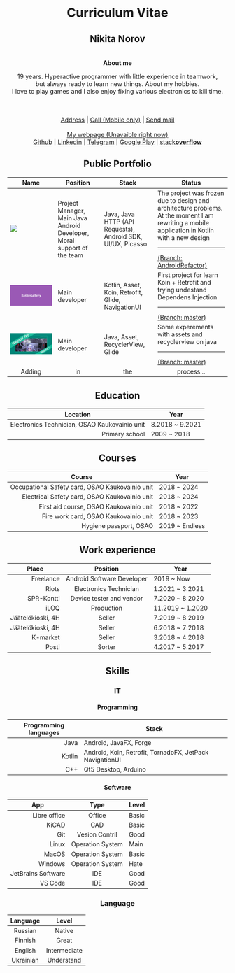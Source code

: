 <div align="center">
  <h1>Curriculum Vitae</h1>
  <h2>Nikita Norov</h2>
  <br>
  <b>About me</b>
      <p width="10">19 years. Hyperactive programmer with little experience in teamwork, <br>but always ready to learn new things. About my hobbies. <br>I love to play games and I also enjoy fixing various electronics to kill time.</p>
  <br>
  <br>
  <a href="https://www.google.com/maps/place/Isokatu+73,+90120+Oulu">Address</a>
    | <a href="tel:+358401743060">Call (Mobile only)</a>
    | <a href="mailto:nikita.norov.2002@gmail.com">Send mail</a>
  <br>
  <br>
  <a href="https://fstudio.dev">My webpage (Unavaible right now)</a>
  <br>
  <a href="https://github.com/syorito-hatsuki">Github</a>
    | <a href="https://www.linkedin.com/in/nikita-norov-22b4441b5">Linkedin</a>
    | <a href="https://telegram.me/syoritohatsuki">Telegram</a>
    | <a href="https://play.google.com/store/apps/developer?id=Fuomitsu+Studio">Google Play</a>
    | <a href="https://stackoverflow.com/users/12771929/syorito-hatsuki">stack<b>overflow</b></a>

  <h2>Public Portfolio</h2>
  <table>    
    <thead>
      <tr>
        <th>Name</th>
        <th>Position</th>
        <th>Stack</th>
        <th>Status</th>
      </tr>
    </thead>
    <tbody>
      <tr>
        <td><img src="https://github.com/kerusey/CoffeeBreaker/blob/master/Schemes/WhiteNewLogo.png?raw=true"/></td>
        <td>Project Manager, Main Java Android Developer, Moral support of the team</td>
        <td>Java, Java HTTP (API Requests), Android SDK, UI/UX, Picasso</td>
        <td>The project was frozen due to design and architecture problems. At the moment I am rewriting a mobile application in Kotlin with a new design
          <hr> 
          <a href="https://github.com/kerusey/CoffeeBreaker/tree/AndroidRefactor">(Branch: AndroidRefactor)</a>
        </td>
      </tr>
      <tr>
        <td><img src="https://github.com/syorito-hatsuki/KotlinGallery/blob/master/banner.jpg?raw=true"/></td>
        <td>Main developer</td>
        <td>Kotlin, Asset, Koin, Retrofit, Glide, NavigationUI</td>
        <td>First project for learn Koin + Retrofit and trying undestand Dependens Injection
          <hr>
          <a href="https://raw.githubusercontent.com/syorito-hatsuki/KotlinGallery">(Branch: master)</a>
        </td>
      </tr>
      <tr>
        <td><img src="https://github.com/syorito-hatsuki/WallpaperAppTemplate/blob/master/banner.jpg?raw=true"/></td>
        <td>Main developer</td>
        <td>Java, Asset, RecyclerView, Glide</td>
        <td>Some experements with assets and recyclerview on java
          <hr>
          <a href="https://github.com/syorito-hatsuki/WallpaperAppTemplate">(Branch: master)</a>
        </td>
      </tr>
      <tr align="center">
        <td>Adding</>
        <td>in</>
        <td>the</>
        <td>process...</>
      <tr>
      <!--tr>
        <td><img src="recomend-github-banner"/></td>
        <td>position</td>
        <td>stack</td>
        <td>status
          <hr>
          <a href="">(Branch: )</a>
        </td>
      </tr-->
    </tbody>
  </table>
  
  <h2>Education</h2>
  <table>
    <thead>
      <tr>
        <th>Location</th>
        <th>Year</th>
      </tr>
   </thead>
   <tbody>
     <tr>
       <td align="right">Electronics Technician, OSAO Kaukovainio unit</td>
       <td>8.2018 ~ 9.2021</td>
     </tr>
     <tr>
       <td align="right">Primary school</td>
       <td>2009 ~ 2018</td>
     </tr>
    </tbody>
  </table>

<h2>Courses</h2>
  <table>
    <thead>
      <tr>
        <th>Course</th>
        <th>Year</th>
      </tr>
   </thead>
   <tbody>
     <tr>
       <td align="right">Occupational Safety card, OSAO Kaukovainio unit</td>
       <td>2018 ~ 2024</td>
     </tr>
     <tr>
       <td align="right">Electrical Safety card, OSAO Kaukovainio unit</td>
       <td>2018 ~ 2024</td>
     </tr>
     <tr>
       <td align="right">First aid course, OSAO Kaukovainio unit</td>
       <td>2018 ~ 2022</td>
     </tr>
     <tr>
       <td align="right">Fire work card, OSAO Kaukovainio unit</td>
       <td>2018 ~ 2023</td>
     </tr>
     <tr>
       <td align="right">Hygiene passport, OSAO</td>
       <td>2019 ~ Endless</td>
     </tr>
    </tbody>
  </table>

<h2>Work experience</h2>
  <table>
    <thead>
      <tr>
        <th>Place</th>
        <th>Position</th>
        <th>Year</th>
      </tr>
   </thead>
   <tbody>
     <tr>
       <td align="right">Freelance</td>
       <td align="center">Android Software Developer</td>
       <td>2019 ~ Now</td>
     </tr>
     <tr>
       <td align="right">Riots</td>
       <td align="center">Electronics Technician</td>
       <td>1.2021 ~ 3.2021</td>
     </tr>
     <tr>
       <td align="right">SPR-Kontti</td>
       <td align="center">Device tester and vendor</td>
       <td>7.2020 ~ 8.2020</td>
     </tr>
     <tr>
       <td align="right">iLOQ</td>
       <td align="center">Production</td>
       <td>11.2019 ~ 1.2020</td>
     </tr>
     <tr>
       <td align="right">Jäätelökioski, 4H</td>
       <td align="center">Seller</td>
       <td>7.2019 ~ 8.2019</td>
     </tr>
     <tr>
       <td align="right">Jäätelökioski, 4H</td>
       <td align="center">Seller</td>
       <td>6.2018 ~ 7.2018</td>
     </tr>
     <tr>
       <td align="right">K-market</td>
       <td align="center">Seller</td>
       <td>3.2018 ~ 4.2018</td>
     </tr>
     <tr>
       <td align="right">Posti</td>
       <td align="center">Sorter</td>
       <td>4.2017 ~ 5.2017</td>
     </tr>
    </tbody>
  </table>

<h2>Skills</h2>
<h3>IT</h3>
<h4>Programming</h4>
  <table>
    <thead>
      <tr>
        <th>Programming languages</th>
        <th>Stack</th>
      </tr>
   </thead>
   <tbody>
    <tr>
      <td align="right">Java</td>
      <td>Android, JavaFX, Forge</td>
     </tr>
     <tr>
       <td align="right">Kotlin</td>
         <td>Android, Koin, Retrofit, TornadoFX, JetPack NavigationUI</td>
     </tr>
     <tr>
       <td align="right">C++</td>
       <td>Qt5 Desktop, Arduino</td>
     </tr>
    </tbody>
  </table>

<h4>Software</h4>
  <table>
    <thead>
      <tr>
        <th>App</th>
        <th>Type</th>
        <th>Level</th>
      </tr>
   </thead>
   <tbody>
    <tr>
      <td align="right">Libre office</td>
      <td align="center">Office</td>
      <td>Basic</td>
     </tr>
     <tr>
       <td align="right">KiCAD</td>
       <td align="center">CAD</td>
       <td>Basic</td>
     </tr>
     <tr>
       <td align="right">Git</td>
       <td align="center">Vesion Contril</td>
       <td>Good</td>
     </tr>
     <tr>
       <td align="right">Linux</td>
       <td align="center">Operation System</td>
       <td>Main</td>
     </tr>
     <tr>
       <td align="right">MacOS</td>
       <td align="center">Operation System</td>
       <td>Basic</td>
     </tr>
     <tr>
       <td align="right">Windows</td>
       <td align="center">Operation System</td>
       <td>Hate</td>
     </tr>
     <tr>
       <td align="right">JetBrains Software</td>
       <td align="center">IDE</td>
       <td>Good</td>
     </tr>
     <tr>
       <td align="right">VS Code</td>
       <td align="center">IDE</td>
       <td>Good</td>
     </tr>
    </tbody>
  </table>

<h3>Language</h3>
  <table>
    <thead>
      <tr>
        <th>Language</th>
        <th>Level</th>
      </tr>
   </thead>
   <tbody>
    <tr align="center">
      <td>Russian</td>
      <td>Native</td>
     </tr>
     <tr align="center">
       <td>Finnish</td>
       <td>Great</td>
     </tr>
     <tr align="center">
       <td>English</td>
       <td>Intermediate</td>
     </tr>
     <tr align="center">
       <td>Ukrainian</td>
       <td>Understand</td>
     </tr>
    </tbody>
  </table>
</div>
